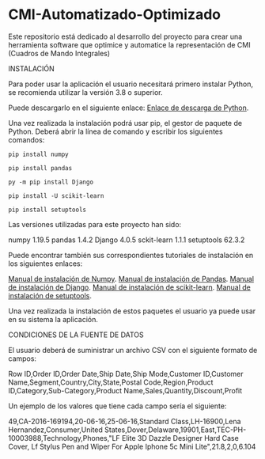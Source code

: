 # CMI-Automatizado-Optimizado
Este repositorio está dedicado al desarrollo del proyecto para crear una herramienta software que optimice y automatice la representación de CMI (Cuadros de Mando Integrales)

INSTALACIÓN 

Para poder usar la aplicación el usuario necesitará primero instalar Python, se recomienda utilizar la versión 3.8 o superior.

Puede descargarlo en el siguiente enlace: 
[Enlace de descarga de Python](https://www.python.org/downloads/).

Una vez realizada la instalación podrá usar pip, el gestor de paquete de Python. Deberá abrir la línea de comando y escribir los siguientes comandos:

```
pip install numpy
```

```
pip install pandas
```

```
py -m pip install Django
```

```
pip install -U scikit-learn
```

```
pip install setuptools
```

Las versiones utilizadas para este proyecto han sido:

numpy 1.19.5
pandas 1.4.2
Django 4.0.5
sckit-learn 1.1.1
setuptools 62.3.2


Puede encontrar también sus correspondientes tutoriales de instalación en los siguientes enlaces:

[Manual de instalación de Numpy](https://numpy.org/install/).
[Manual de instalación de Pandas](https://pandas.pydata.org/docs/getting_started/install.html).
[Manual de instalación de Django](https://docs.djangoproject.com/en/4.1/topics/install/).
[Manual de instalación de scikit-learn](https://scikit-learn.org/stable/install.html).
[Manual de instalación de setuptools](https://pypi.org/project/setuptools/).


Una vez realizada la instalación de estos paquetes el usuario ya puede usar en su sistema la aplicación.

CONDICIONES DE LA FUENTE DE DATOS

El usuario deberá de suministrar un archivo CSV con el siguiente formato de campos:

Row ID,Order ID,Order Date,Ship Date,Ship Mode,Customer ID,Customer Name,Segment,Country,City,State,Postal Code,Region,Product ID,Category,Sub-Category,Product Name,Sales,Quantity,Discount,Profit

Un ejemplo de los valores que tiene cada campo sería el siguiente:

49,CA-2016-169194,20-06-16,25-06-16,Standard Class,LH-16900,Lena Hernandez,Consumer,United States,Dover,Delaware,19901,East,TEC-PH-10003988,Technology,Phones,"LF Elite 3D Dazzle Designer Hard Case Cover, Lf Stylus Pen and Wiper For Apple Iphone 5c Mini Lite",21.8,2,0,6.104

